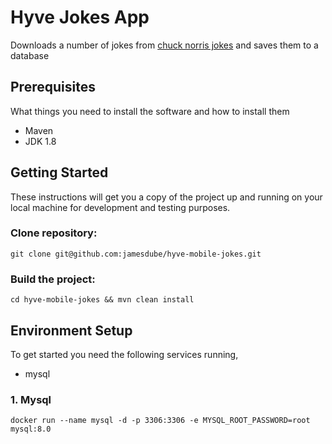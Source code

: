 # Hyve Jokes App

Downloads a number of jokes from [chuck norris jokes](https://api.chucknorris.io/jokes/random) and saves them to a database

## Prerequisites

What things you need to install the software and how to install them

- Maven
- JDK 1.8

## Getting Started

These instructions will get you a copy of the project up and running on your local machine for development and testing purposes.

### Clone repository:

```
git clone git@github.com:jamesdube/hyve-mobile-jokes.git
```

### Build the project:

```
cd hyve-mobile-jokes && mvn clean install
```

## Environment Setup

To get started you need the following services running,
- mysql

### 1. Mysql

```shell script
docker run --name mysql -d -p 3306:3306 -e MYSQL_ROOT_PASSWORD=root mysql:8.0
```